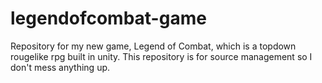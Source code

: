 # legendofcombat-game
Repository for my new game, Legend of Combat, which is a topdown rougelike rpg built in unity. This repository is for source management so I don't mess anything up.
